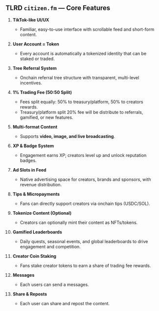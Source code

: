 ## TLRD `citizen.fm` — Core Features

1. **TikTok-like UI/UX**

   * Familiar, easy-to-use interface with scrollable feed and short-form content.

2. **User Account = Token**

   * Every account is automatically a tokenized identity that can be staked or traded.

3. **Tree Referral System**

   * Onchain referral tree structure with transparent, multi-level incentives.

4. **1% Trading Fee (50:50 Split)**

   * Fees split equally: 50% to treasury/platform, 50% to creators rewards.
   * Treasury/platform split 20% fee will be distribute to referrals, gamified, or new features.

5. **Multi-format Content**

   * Supports **video, image, and live broadcasting**.

6. **XP & Badge System**

   * Engagement earns XP; creators level up and unlock reputation badges.

7. **Ad Slots in Feed**

   * Native advertising space for creators, brands and sponsors, with revenue distribution.

8. **Tips & Micropayments**

   * Fans can directly support creators via onchain tips (USDC/SOL).

9. **Tokenize Content (Optional)**

   * Creators can optionally mint their content as NFTs/tokens.

10. **Gamified Leaderboards**

    * Daily quests, seasonal events, and global leaderboards to drive engagement and competition.

11. **Creator Coin Staking**

    * Fans stake creator tokens to earn a share of trading fee rewards.

13. **Messages**

    * Each users can send a messages.

14. **Share & Reposts**

    * Each user can share and repost the content.
